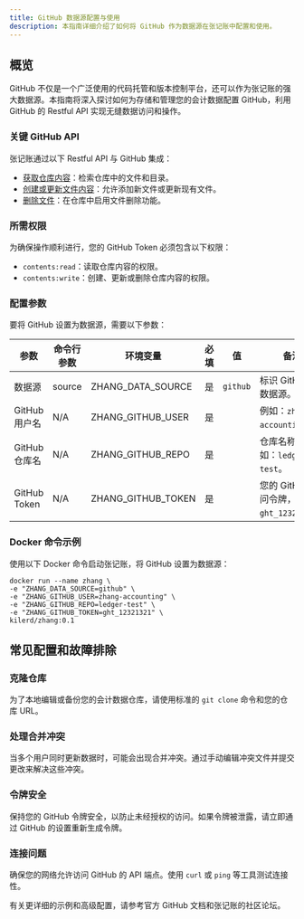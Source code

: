 ```yaml
---
title: GitHub 数据源配置与使用
description: 本指南详细介绍了如何将 GitHub 作为数据源在张记账中配置和使用。
---
```


## 概览

GitHub 不仅是一个广泛使用的代码托管和版本控制平台，还可以作为张记账的强大数据源。本指南将深入探讨如何为存储和管理您的会计数据配置 GitHub，利用 GitHub 的 Restful API 实现无缝数据访问和操作。

### 关键 GitHub API

张记账通过以下 Restful API 与 GitHub 集成：

- [获取仓库内容](https://docs.github.com/en/rest/repos/contents?apiVersion=2022-11-28#get-repository-content)：检索仓库中的文件和目录。
- [创建或更新文件内容](https://docs.github.com/en/rest/repos/contents?apiVersion=2022-11-28#create-or-update-file-contents)：允许添加新文件或更新现有文件。
- [删除文件](https://docs.github.com/en/rest/repos/contents?apiVersion=2022-11-28#delete-a-file)：在仓库中启用文件删除功能。

### 所需权限

为确保操作顺利进行，您的 GitHub Token 必须包含以下权限：

- `contents:read`：读取仓库内容的权限。
- `contents:write`：创建、更新或删除仓库内容的权限。

### 配置参数

要将 GitHub 设置为数据源，需要以下参数：

| 参数             | 命令行参数       | 环境变量                 | 必填 | 值          | 备注                          |
|----------------|--------------|----------------------|----|------------|-----------------------------|
| 数据源            | source       | ZHANG_DATA_SOURCE    | 是  | `github`   | 标识 GitHub 为数据源。            |
| GitHub 用户名    | N/A          | ZHANG_GITHUB_USER    | 是  |            | 例如：`zhang-accounting`。       |
| GitHub 仓库名    | N/A          | ZHANG_GITHUB_REPO    | 是  |            | 仓库名称，例如：`ledger-test`。   |
| GitHub Token   | N/A          | ZHANG_GITHUB_TOKEN   | 是  |            | 您的 GitHub 访问令牌，例如：`ght_12321321`。 |

### Docker 命令示例

使用以下 Docker 命令启动张记账，将 GitHub 设置为数据源：

```shell
docker run --name zhang \
-e "ZHANG_DATA_SOURCE=github" \
-e "ZHANG_GITHUB_USER=zhang-accounting" \
-e "ZHANG_GITHUB_REPO=ledger-test" \
-e "ZHANG_GITHUB_TOKEN=ght_12321321" \
kilerd/zhang:0.1
```

## 常见配置和故障排除

### 克隆仓库

为了本地编辑或备份您的会计数据仓库，请使用标准的 `git clone` 命令和您的仓库 URL。

### 处理合并冲突

当多个用户同时更新数据时，可能会出现合并冲突。通过手动编辑冲突文件并提交更改来解决这些冲突。

### 令牌安全

保持您的 GitHub 令牌安全，以防止未经授权的访问。如果令牌被泄露，请立即通过 GitHub 的设置重新生成令牌。

### 连接问题

确保您的网络允许访问 GitHub 的 API 端点。使用 `curl` 或 `ping` 等工具测试连接性。

有关更详细的示例和高级配置，请参考官方 GitHub 文档和张记账的社区论坛。
